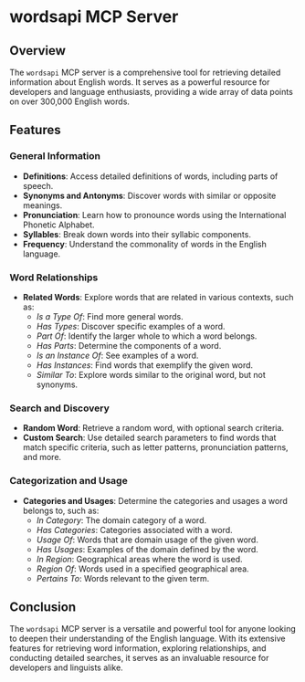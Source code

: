 # wordsapi MCP Server

## Overview

The `wordsapi` MCP server is a comprehensive tool for retrieving detailed information about English words. It serves as a powerful resource for developers and language enthusiasts, providing a wide array of data points on over 300,000 English words. 

## Features

### General Information
- **Definitions**: Access detailed definitions of words, including parts of speech.
- **Synonyms and Antonyms**: Discover words with similar or opposite meanings.
- **Pronunciation**: Learn how to pronounce words using the International Phonetic Alphabet.
- **Syllables**: Break down words into their syllabic components.
- **Frequency**: Understand the commonality of words in the English language.

### Word Relationships
- **Related Words**: Explore words that are related in various contexts, such as:
  - *Is a Type Of*: Find more general words.
  - *Has Types*: Discover specific examples of a word.
  - *Part Of*: Identify the larger whole to which a word belongs.
  - *Has Parts*: Determine the components of a word.
  - *Is an Instance Of*: See examples of a word.
  - *Has Instances*: Find words that exemplify the given word.
  - *Similar To*: Explore words similar to the original word, but not synonyms.

### Search and Discovery
- **Random Word**: Retrieve a random word, with optional search criteria.
- **Custom Search**: Use detailed search parameters to find words that match specific criteria, such as letter patterns, pronunciation patterns, and more.

### Categorization and Usage
- **Categories and Usages**: Determine the categories and usages a word belongs to, such as:
  - *In Category*: The domain category of a word.
  - *Has Categories*: Categories associated with a word.
  - *Usage Of*: Words that are domain usage of the given word.
  - *Has Usages*: Examples of the domain defined by the word.
  - *In Region*: Geographical areas where the word is used.
  - *Region Of*: Words used in a specified geographical area.
  - *Pertains To*: Words relevant to the given term.

## Conclusion

The `wordsapi` MCP server is a versatile and powerful tool for anyone looking to deepen their understanding of the English language. With its extensive features for retrieving word information, exploring relationships, and conducting detailed searches, it serves as an invaluable resource for developers and linguists alike.